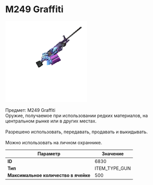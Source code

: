 # M249 Graffiti

![Item Image](../img/6830.webp?raw=true)

Предмет: M249 Graffiti<br>Оружие, получаемое при использовании редких материалов, на центральном рынке или в других местах.<br><br>Разрешено использовать, передавать, продавать и выкидывать.<br><br>Можно использовать на личном охраннике.


| Параметр | Значение |
|----------|----------|
| **ID** | 6830 |
| **Тип** | ITEM_TYPE_GUN |
| **Максимальное количество в ячейке** | 500 |

